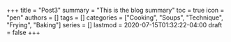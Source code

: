 +++
title = "Post3"
summary = "This is the blog summary"
toc = true
icon = "pen"
authors = []
tags = []
categories = ["Cooking", "Soups", "Technique", "Frying", "Baking"]
series = []
lastmod = 2020-07-15T01:32:22-04:00
draft = false
+++
